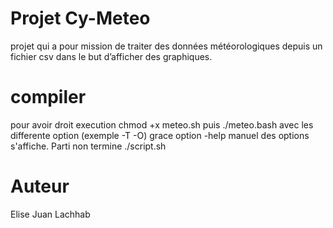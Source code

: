 #  Projet Cy-Meteo
projet qui a pour mission de traiter des données météorologiques depuis un fichier csv dans le but d’afficher des graphiques. 
# compiler
 pour avoir droit execution chmod +x meteo.sh puis ./meteo.bash avec les differente option (exemple -T -O) grace option -help manuel des options s'affiche.
 Parti non termine ./script.sh
 # Auteur
 Elise Juan Lachhab
